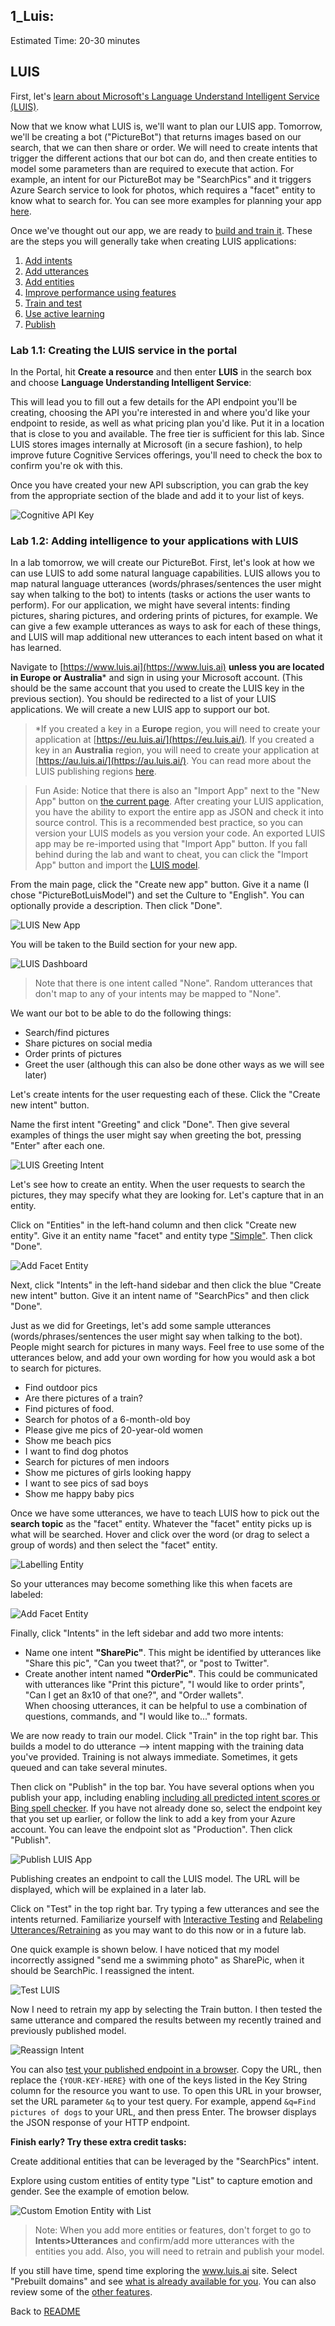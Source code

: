 ## 1_Luis:
Estimated Time: 20-30 minutes

## LUIS

First, let's [learn about Microsoft's Language Understand Intelligent Service (LUIS)](https://docs.microsoft.com/en-us/azure/cognitive-services/LUIS/Home).

Now that we know what LUIS is, we'll want to plan our LUIS app. Tomorrow, we'll be creating a bot ("PictureBot") that returns images based on our search, that we can then share or order. We will need to create intents that trigger the different actions that our bot can do, and then create entities to model some parameters than are required to execute that action. For example, an intent for our PictureBot may be "SearchPics" and it triggers Azure Search service to look for photos, which requires a "facet" entity to know what to search for. You can see more examples for planning your app [here](https://docs.microsoft.com/en-us/azure/cognitive-services/LUIS/plan-your-app).

Once we've thought out our app, we are ready to [build and train it](https://docs.microsoft.com/en-us/azure/cognitive-services/LUIS/luis-get-started-create-app). These are the steps you will generally take when creating LUIS applications:
  1. [Add intents](https://docs.microsoft.com/en-us/azure/cognitive-services/LUIS/add-intents) 
  2. [Add utterances](https://docs.microsoft.com/en-us/azure/cognitive-services/LUIS/add-example-utterances)
  3. [Add entities](https://docs.microsoft.com/en-us/azure/cognitive-services/LUIS/add-entities)
  4. [Improve performance using features](https://docs.microsoft.com/en-us/azure/cognitive-services/LUIS/add-features)
  5. [Train and test](https://docs.microsoft.com/en-us/azure/cognitive-services/LUIS/train-test)
  6. [Use active learning](https://docs.microsoft.com/en-us/azure/cognitive-services/LUIS/label-suggested-utterances)
  7. [Publish](https://docs.microsoft.com/en-us/azure/cognitive-services/LUIS/publishapp)


### Lab 1.1: Creating the LUIS service in the portal

In the Portal, hit **Create a resource** and then enter **LUIS** in the search box and choose **Language Understanding Intelligent Service**:

This will lead you to fill out a few details for the API endpoint you'll be creating, choosing the API you're interested in and where you'd like your endpoint to reside, as well as what pricing plan you'd like. Put it in a location that is close to you and available. The free tier is sufficient for this lab. Since LUIS stores images internally at Microsoft (in a secure fashion), to help improve future Cognitive Services offerings, you'll need to check the box to confirm you're ok with this.


Once you have created your new API subscription, you can grab the key from the appropriate section of the blade and add it to your list of keys.

![Cognitive API Key](./resources/assets/cognitive-keys.PNG)

### Lab 1.2: Adding intelligence to your applications with LUIS

In a lab tomorrow, we will create our PictureBot. First, let's look at how we can use LUIS to add some natural language capabilities. LUIS allows you to map natural language utterances (words/phrases/sentences the user might say when talking to the bot) to intents (tasks or actions the user wants to perform).  For our application, we might have several intents: finding pictures, sharing pictures, and ordering prints of pictures, for example.  We can give a few example utterances as ways to ask for each of these things, and LUIS will map additional new utterances to each intent based on what it has learned.  

Navigate to [https://www.luis.ai](https://www.luis.ai) **unless you are located in Europe or Australia*** and sign in using your Microsoft account.  (This should be the same account that you used to create the LUIS key in the previous section).  You should be redirected to a list of your LUIS applications.  We will create a new LUIS app to support our bot.

> *If you created a key in a **Europe** region, you will need to create your application at [https://eu.luis.ai/](https://eu.luis.ai/). If you created a key in an **Australia** region, you will need to create your application at [https://au.luis.ai/](https://au.luis.ai/). You can read more about the LUIS publishing regions [here](https://docs.microsoft.com/en-us/azure/cognitive-services/luis/luis-reference-regions).

  
> Fun Aside: Notice that there is also an "Import App" next to the "New App" button on [the current page](https://www.luis.ai/applications).  After creating your LUIS application, you have the ability to export the entire app as JSON and check it into source control.  This is a recommended best practice, so you can version your LUIS models as you version your code.  An exported LUIS app may be re-imported using that "Import App" button.  If you fall behind during the lab and want to cheat, you can click the "Import App" button and import the [LUIS model](./resources/code/LUIS/PictureBotLuisModel.json).  

From the main page, click the "Create new app" button.  Give it a name (I chose "PictureBotLuisModel") and set the Culture to "English".  You can optionally provide a description. Then click "Done".  

![LUIS New App](./resources/assets/LuisNewApp.png) 

You will be taken to the Build section for your new app. 

![LUIS Dashboard](./resources/assets/LuisCreateIntent.png) 

> Note that there is one intent called "None".  Random utterances that don't map to any of your intents may be mapped to "None".  

We want our bot to be able to do the following things:
+ Search/find pictures
+ Share pictures on social media
+ Order prints of pictures
+ Greet the user (although this can also be done other ways as we will see later)

Let's create intents for the user requesting each of these.  Click the "Create new intent" button.  

Name the first intent "Greeting" and click "Done".  Then give several examples of things the user might say when greeting the bot, pressing "Enter" after each one.  

![LUIS Greeting Intent](./resources/assets/LuisGreetingIntent.png) 

Let's see how to create an entity.  When the user requests to search the pictures, they may specify what they are looking for.  Let's capture that in an entity.  

Click on "Entities" in the left-hand column and then click "Create new entity".  Give it an entity name "facet" and entity type ["Simple"](https://docs.microsoft.com/en-us/azure/cognitive-services/LUIS/luis-concept-entity-types).  Then click "Done".  

![Add Facet Entity](./resources/assets/LuisCreateEntity.png) 

Next, click "Intents" in the left-hand sidebar and then click the blue "Create new intent" button.  Give it an intent name of "SearchPics" and then click "Done".  

Just as we did for Greetings, let's add some sample utterances (words/phrases/sentences the user might say when talking to the bot).  People might search for pictures in many ways.  Feel free to use some of the utterances below, and add your own wording for how you would ask a bot to search for pictures. 

+ Find outdoor pics
+ Are there pictures of a train?
+ Find pictures of food.
+ Search for photos of a 6-month-old boy
+ Please give me pics of 20-year-old women
+ Show me beach pics
+ I want to find dog photos
+ Search for pictures of men indoors
+ Show me pictures of girls looking happy
+ I want to see pics of sad boys
+ Show me happy baby pics

Once we have some utterances, we have to teach LUIS how to pick out the **search topic** as the "facet" entity. Whatever the "facet" entity picks up is what will be searched. Hover and click over the word (or drag to select a group of words) and then select the "facet" entity. 

![Labelling Entity](./resources/assets/LuisFacet.png) 

So your utterances may become something like this when facets are labeled:

![Add Facet Entity](./resources/assets/SearchPicsIntentAfter.png) 
 

Finally, click "Intents" in the left sidebar and add two more intents:
+ Name one intent **"SharePic"**.  This might be identified by utterances like "Share this pic", "Can you tweet that?", or "post to Twitter".  
+ Create another intent named **"OrderPic"**.  This could be communicated with utterances like "Print this picture", "I would like to order prints", "Can I get an 8x10 of that one?", and "Order wallets".  
When choosing utterances, it can be helpful to use a combination of questions, commands, and "I would like to..." formats.  


We are now ready to train our model.  Click "Train" in the top right bar.  This builds a model to do utterance --> intent mapping with the training data you've provided. Training is not always immediate. Sometimes, it gets queued and can take several minutes.

Then click on "Publish" in the top bar.  You have several options when you publish your app, including enabling [including all predicted intent scores or Bing spell checker](https://docs.microsoft.com/en-us/azure/cognitive-services/LUIS/PublishApp). If you have not already done so, select the endpoint key that you set up earlier, or follow the link to add a key from your Azure account.  You can leave the endpoint slot as "Production".  Then click "Publish".  



![Publish LUIS App](./resources/assets/LuisPublish.png) 

Publishing creates an endpoint to call the LUIS model.  The URL will be displayed, which will be explained in a later lab.

Click on "Test" in the top right bar. Try typing a few utterances and see the intents returned. Familiarize yourself with [Interactive Testing](https://docs.microsoft.com/en-us/azure/cognitive-services/LUIS/Train-Test#interactive-testing) and [Relabeling Utterances/Retraining](https://docs.microsoft.com/en-us/azure/cognitive-services/LUIS/Train-Test#relabel-utterances-and-retrain) as you may want to do this now or in a future lab. 

One quick example is shown below. I have noticed that my model incorrectly assigned "send me a swimming photo" as SharePic, when it should be SearchPic. I reassigned the intent.


![Test LUIS](./resources/assets/ReassignIntent.png) 

Now I need to retrain my app by selecting the Train button. I then tested the same utterance and compared the results between my recently trained and previously published model. 

![Reassign Intent](./resources/assets/ReassignIntentAfter.png) 


You can also [test your published endpoint in a browser](https://docs.microsoft.com/en-us/azure/cognitive-services/LUIS/PublishApp#test-your-published-endpoint-in-a-browser). Copy the URL, then replace the `{YOUR-KEY-HERE}` with one of the keys listed in the Key String column for the resource you want to use. To open this URL in your browser, set the URL parameter `&q` to your test query. For example, append `&q=Find pictures of dogs` to your URL, and then press Enter. The browser displays the JSON response of your HTTP endpoint.

**Finish early? Try these extra credit tasks:**


Create additional entities that can be leveraged by the "SearchPics" intent.

Explore using custom entities of entity type "List" to capture emotion and gender. See the example of emotion below. 

![Custom Emotion Entity with List](./resources/assets/emotionList.png) 



> Note: When you add more entities or features, don't forget to go to **Intents>Utterances** and confirm/add more utterances with the entities you add. Also, you will need to retrain and publish your model.


If you still have time, spend time exploring the www.luis.ai site. Select "Prebuilt domains" and see [what is already available for you](https://docs.microsoft.com/en-us/azure/cognitive-services/luis/luis-reference-prebuilt-domains). You can also review some of the [other features](https://docs.microsoft.com/en-us/azure/cognitive-services/luis/luis-concept-feature). 

Back to [README](./0_README.md)
